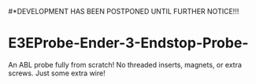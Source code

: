 #*DEVELOPMENT HAS BEEN POSTPONED UNTIL FURTHER NOTICE!!! 

# E3EProbe-Ender-3-Endstop-Probe-
An ABL probe fully from scratch! No threaded inserts, magnets, or extra screws. Just some extra wire! 

